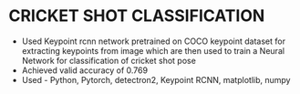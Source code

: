 # CRICKET SHOT CLASSIFICATION
- Used Keypoint rcnn network pretrained on COCO keypoint dataset for extracting keypoints from image which are then used to train a Neural Network for classification of cricket shot pose
- Achieved valid accuracy of 0.769
- Used - Python, Pytorch, detectron2, Keypoint RCNN, matplotlib, numpy
